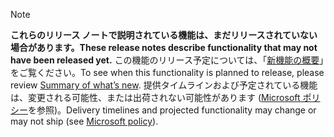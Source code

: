  > [!NOTE]
 >  <span data-ttu-id="7d5df-101">**これらのリリース ノートで説明されている機能は、まだリリースされていない場合があります。**</span><span class="sxs-lookup"><span data-stu-id="7d5df-101">**These release notes describe functionality that may not have been released yet.**</span></span>
<span data-ttu-id="7d5df-102">この機能のリリース予定については、「[新機能の概要](/business-applications-release-notes/October18/dynamics365-talent/planned-features )」をご覧ください。</span><span class="sxs-lookup"><span data-stu-id="7d5df-102">To see when this functionality is planned to release, please review [Summary of what’s new](/business-applications-release-notes/October18/dynamics365-talent/planned-features ).</span></span> <span data-ttu-id="7d5df-103">提供タイムラインおよび予定されている機能は、変更される可能性、または出荷されない可能性があります ([Microsoft ポリシー](https://go.microsoft.com/fwlink/p/?linkid=2007332)を参照)。</span><span class="sxs-lookup"><span data-stu-id="7d5df-103">Delivery timelines and projected functionality may change or may not ship (see [Microsoft policy](https://go.microsoft.com/fwlink/p/?linkid=2007332)).</span></span> 
